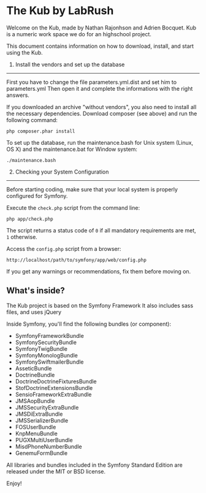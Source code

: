 The Kub by LabRush
==================

Welcome on the Kub, made by Nathan Rajonhson and Adrien Bocquet.
Kub is a numeric work space we do for an highschool project.

This document contains information on how to download, install, and start
using the Kub.

1) Install the vendors and set up the database
----------------------------------------------

First you have to change the file parameters.yml.dist and set him to parameters.yml
Then open it and complete the informations with the right answers.

If you downloaded an archive "without vendors", you also need to install all
the necessary dependencies. Download composer (see above) and run the
following command:

    php composer.phar install

To set up the database, run the maintenance.bash for Unix system (Linux, OS X)
and the maintenance.bat for Window system:

	./maintenance.bash

2) Checking your System Configuration
-------------------------------------

Before starting coding, make sure that your local system is properly
configured for Symfony.

Execute the `check.php` script from the command line:

    php app/check.php

The script returns a status code of `0` if all mandatory requirements are met,
`1` otherwise.

Access the `config.php` script from a browser:

    http://localhost/path/to/symfony/app/web/config.php

If you get any warnings or recommendations, fix them before moving on.


What's inside?
---------------

The Kub project is based on the Symfony Framework
It also includes sass files, and uses jQuery

Inside Symfony, you'll find the following bundles (or component):
 - SymfonyFrameworkBundle
 - SymfonySecurityBundle
 - SymfonyTwigBundle
 - SymfonyMonologBundle
 - SymfonySwiftmailerBundle
 - AsseticBundle
 - DoctrineBundle
 - DoctrineDoctrineFixturesBundle
 - StofDoctrineExtensionsBundle
 - SensioFrameworkExtraBundle
 - JMSAopBundle
 - JMSSecurityExtraBundle
 - JMSDiExtraBundle
 - JMSSerializerBundle
 - FOSUserBundle
 - KnpMenuBundle
 - PUGXMultiUserBundle
 - MisdPhoneNumberBundle
 - GenemuFormBundle

All libraries and bundles included in the Symfony Standard Edition are
released under the MIT or BSD license.

Enjoy!


